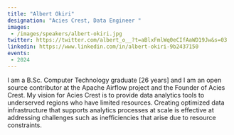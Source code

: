 ```yaml
---
title: "Albert Okiri"
designation: "Acies Crest, Data Engineer "
images:
 - /images/speakers/albert-okiri.jpg
twitter: https://twitter.com/albert_o__?t=aBlxFmlWq0eCIfAaWD19Jw&s=03
linkedin: https://www.linkedin.com/in/albert-okiri-9b2437150
events:
 - 2024
---
```


I am a B.Sc. Computer Technology graduate [26 years] and I am an open source contributor at the Apache Airflow project and the Founder of Acies Crest. My vision for Acies Crest is to provide data analytics tools to underserved regions who have limited resources. Creating optimized data infrastructure that supports analytics processes at scale is effective at addressing challenges such as inefficiencies that arise due to resource constraints.